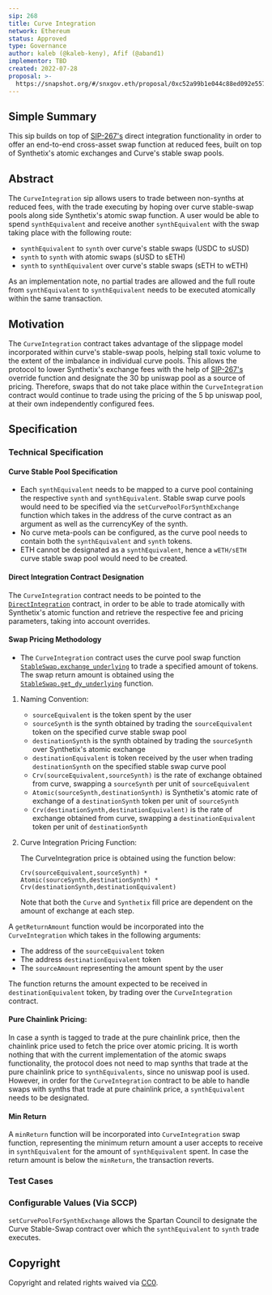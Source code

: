 ```yaml
---
sip: 268
title: Curve Integration
network: Ethereum
status: Approved
type: Governance
author: kaleb (@kaleb-keny), Afif (@aband1)
implementor: TBD
created: 2022-07-28
proposal: >-
  https://snapshot.org/#/snxgov.eth/proposal/0xc52a99b1e044c88ed092e5575675bf4a39d6a2fc5f93658ba740ecb6976af619
---
```


<!--You can leave these HTML comments in your merged SIP and delete the visible duplicate text guides, they will not appear and may be helpful to refer to if you edit it again. This is the suggested template for new SIPs. Note that an SIP number will be assigned by an editor. When opening a pull request to submit your SIP, please use an abbreviated title in the filename, `sip-draft_title_abbrev.md`. The title should be 44 characters or less.-->

## Simple Summary

<!--"If you can't explain it simply, you don't understand it well enough." Simply describe the outcome the proposed changes intends to achieve. This should be non-technical and accessible to a casual community member.-->

This sip builds on top of [SIP-267's](https://sips.synthetix.io/sips/sip-267/) direct integration functionality in order to offer an end-to-end cross-asset swap function at reduced fees, built on top of Synthetix's atomic exchanges and Curve's stable swap pools.

## Abstract

<!--A short (~200 word) description of the proposed change, the abstract should clearly describe the proposed change. This is what *will* be done if the SIP is implemented, not *why* it should be done or *how* it will be done. If the SIP proposes deploying a new contract, write, "we propose to deploy a new contract that will do x".-->

The `CurveIntegration` sip allows users to trade between non-synths at reduced fees, with the trade executing by hoping over curve stable-swap pools along side Synthetix's atomic swap function.
A user would be able to spend `synthEquivalent` and receive another `synthEquivalent` with the swap taking place with the following route:
- `synthEquivalent` to `synth` over curve's stable swaps (USDC to sUSD)
- `synth` to `synth` with atomic swaps (sUSD to sETH)
- `synth` to `synthEquivalent` over curve's stable swaps (sETH to wETH)

As an implementation note, no partial trades are allowed and the full route from `synthEquivalent` to `synthEquivalent` needs to be executed atomically within the same transaction.


## Motivation
<!--This is the problem statement. This is the *why* of the SIP. It should clearly explain *why* the current state of the protocol is inadequate.  It is critical that you explain *why* the change is needed, if the SIP proposes changing how something is calculated, you must address *why* the current calculation is innaccurate or wrong. This is not the place to describe how the SIP will address the issue!-->

The `CurveIntegration` contract takes advantage of the slippage model incorporated within curve's stable-swap pools, helping stall toxic volume to the extent of the imbalance in individual curve pools. This allows the protocol to lower Synthetix's exchange fees with the help of [SIP-267's](https://sips.synthetix.io/sips/sip-267/) override function and designate the 30 bp uniswap pool as a source of pricing. Therefore, swaps that do not take place within the `CurveIntegration` contract would continue to trade using the pricing of the 5 bp uniswap pool, at their own independently configured fees.

## Specification

<!--The specification should describe the syntax and semantics of any new feature, there are five sections
1. Overview
2. Rationale
3. Technical Specification
4. Test Cases
5. Configurable Values
-->

### Technical Specification

#### Curve Stable Pool Specification

- Each `synthEquivalent` needs to be mapped to a curve pool containing the respective `synth` and `synthEquivalent`. Stable swap curve pools would need to be specified via the `setCurvePoolForSynthExchange` function which takes in the address of the curve contract as an argument as well as the currencyKey of the synth.
- No curve meta-pools can be configured, as the curve pool needs to contain both the `synthEquivalent` and `synth` tokens.
- ETH cannot be designated as a `synthEquivalent`, hence a `wETH/sETH` curve stable swap pool would need to be created.

#### Direct Integration Contract Designation
The `CurveIntegration` contract needs to be pointed to the [`DirectIntegration`](https://sips.synthetix.io/sips/sip-267/) contract, in order to be able to trade atomically with Synthetix's atomic function and retrieve the respective fee and pricing parameters, taking into account overrides.


#### Swap Pricing Methodology

- The `CurveIntegration` contract  uses the curve pool swap function [`StableSwap.exchange_underlying`](https://curve.readthedocs.io/exchange-pools.html) to trade a specified amount of tokens. The swap return amount is obtained using the [`StableSwap.get_dy_underlying`](https://curve.readthedocs.io/factory-pools.html#getting-pool-info) function.

1. Naming Convention:
    - `sourceEquivalent` is the token spent by the user
    - `sourceSynth` is the synth obtained by trading the `sourceEquivalent` token on the specified curve stable swap pool
    - `destinationSynth` is the synth obtained by trading the `sourceSynth` over Synthetix's atomic exchange
    - `destinationEquivalent` is token received by the user when trading `destinationSynth` on the specified stable swap curve pool
    - `Crv(sourceEquivalent,sourceSynth)` is the rate of exchange obtained from curve, swapping a `sourceSynth` per unit of `sourceEquivalent`
    - `Atomic(sourceSynth,destinationSynth)` is Synthetix's atomic rate of exchange of a `destinationSynth` token per unit of `sourceSynth`
    - `Crv(destinationSynth,destinationEquivalent)` is the rate of exchange obtained from curve, swapping a `destinationEquivalent` token per unit of `destinationSynth`

2. Curve Integration Pricing Function:

    The CurveIntegration price is obtained using the function below:

    `Crv(sourceEquivalent,sourceSynth) * Atomic(sourceSynth,destinationSynth) * Crv(destinationSynth,destinationEquivalent)`

    Note that both the `Curve` and `Synthetix` fill price are dependent on the amount of exchange at each step.

A `getReturnAmount` function would be incorporated into the `CurveIntegration` which takes in the following arguments:
- The address of the `sourceEquivalent` token
- The address `destinationEquivalent` token
- The `sourceAmount` representing the amount spent by the user

The function returns the amount expected to be received in `destinationEquivalent` token, by trading over the `CurveIntegration` contract.

#### Pure Chainlink Pricing:

In case a synth is tagged to trade at the pure chainlink price, then the chainlink price used to fetch the price over atomic pricing.
It is worth nothing that with the current implementation of the atomic swaps functionality, the protocol does not need to map synths that trade at the pure chainlink price to `synthEquivalents`, since no uniswap pool is used. However, in order for the `CurveIntegration` contract to be able to handle swaps with synths that trade at pure chainlink price, a `synthEquivalent` needs to be designated.

#### Min Return
A `minReturn` function will be incorporated into `CurveIntegration` swap function, representing the minimum return amount a user accepts to receive in `synthEquivalent` for the amount of `synthEquivalent` spent. In case the return amount is below the `minReturn`, the transaction reverts.

### Test Cases

<!--Test cases for an implementation are mandatory for SIPs but can be included with the implementation..-->

### Configurable Values (Via SCCP)
<!--Please list all values configurable via SCCP under this implementation.-->

`setCurvePoolForSynthExchange` allows the Spartan Council to designate the Curve Stable-Swap contract over which the `synthEquivalent` to `synth` trade executes.


## Copyright

Copyright and related rights waived via [CC0](https://creativecommons.org/publicdomain/zero/1.0/).
